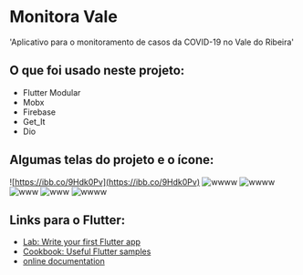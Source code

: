 # Monitora Vale 

&#x27;Aplicativo para o monitoramento de casos da COVID-19 no Vale do Ribeira&#x27;

## O que foi usado neste projeto:

- Flutter Modular
- Mobx
- Firebase
- Get_It
- Dio

## Algumas telas do projeto e o ícone:
![https://ibb.co/9Hdk0Pv](https://ibb.co/9Hdk0Pv)
![wwww](https://ibb.co/JjWr3zP)
![wwww](https://ibb.co/n7wYZg5)
![www](https://ibb.co/xYg8dPS)
![www](https://ibb.co/KyDQHd6)
![wwww](https://ibb.co/G3P8tMb)


## Links para o Flutter:
- [Lab: Write your first Flutter app](https://flutter.dev/docs/get-started/codelab)
- [Cookbook: Useful Flutter samples](https://flutter.dev/docs/cookbook)
- [online documentation](https://flutter.dev/docs)

